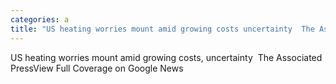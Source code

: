 ```yaml
---
categories: a
title: "US heating worries mount amid growing costs uncertainty  The Associated Press"
---
```

US heating worries mount amid growing costs, uncertainty&nbsp;&nbsp;The Associated PressView Full Coverage on Google News